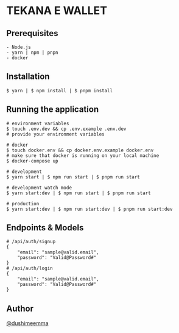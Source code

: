 # TEKANA E WALLET

## Prerequisites

```
- Node.js
- yarn | npm | pnpn
- docker
```

## Installation

```
$ yarn | $ npm install | $ pnpm install
```

## Running the application

```
# environment variables
$ touch .env.dev && cp .env.example .env.dev
# provide your environment variables

# docker
$ touch docker.env && cp docker.env.example docker.env
# make sure that docker is running on your local machine
$ docker-compose up

# development
$ yarn start | $ npm run start | $ pnpm run start

# development watch mode
$ yarn start:dev | $ npm run start | $ pnpm run start

# production
$ yarn start:dev | $ npm run start:dev | $ pnpm run start:dev
```

## Endpoints & Models

```
# /api/auth/signup
{
    "email": "sample@valid.email",
    "password": "Valid@Password#"
}
# /api/auth/login
{
    "email": "sample@valid.email",
    "password": "Valid@Password#"
}
```

## Author

[@dushimeemma](hhttps://github.com/dushimeemma)
